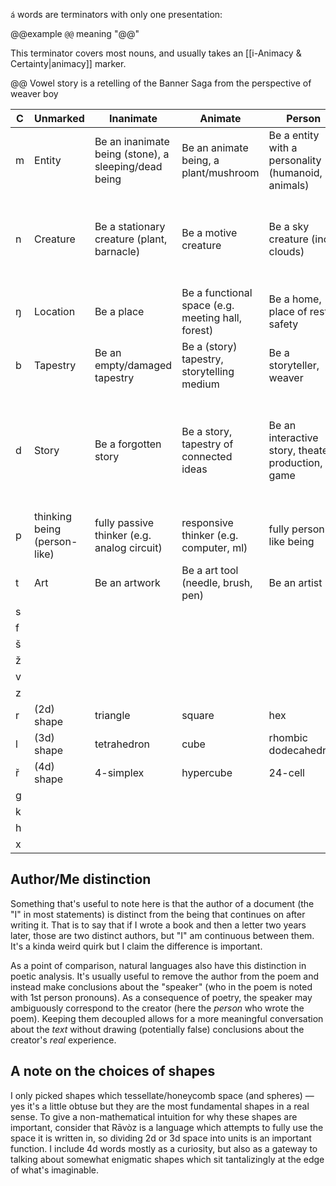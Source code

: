 `á` words are terminators with only one presentation:

@@example
`@@` meaning "@@"

This terminator covers most nouns, and usually takes an [[i-Animacy & Certainty|animacy]] marker.

@@ Vowel story is a retelling of the Banner Saga from the perspective of weaver boy

C | Unmarked | Inanimate | Animate | Person | Enigmatic
-|-|-|-|-|-
m | Entity | Be an inanimate being (stone), a sleeping/dead being | Be an animate being, a plant/mushroom | Be a entity with a personality (humanoid, animals) | Be a God/spirit, non-human (enigmatic) entity
n | Creature | Be a stationary creature (plant, barnacle) | Be a motive creature | Be a sky creature (incl clouds) | Be an extremophile (deep cave dweller, space creature, water bear) 
ŋ | Location | Be a place | Be a functional space (e.g. meeting hall, forest) | Be a home, place of rest, safety | Be a holy place
b | Tapestry | Be an empty/damaged tapestry | Be a (story) tapestry, storytelling medium | Be a storyteller, weaver | Be a prophet, god-storyteller 
d | Story | Be a forgotten story | Be a story, tapestry of connected ideas | Be an interactive story, theater production, game | Be a non-narrative story, tapestry of difficult (if not impossible) to follow ideas
p | thinking being (person-like) | fully passive thinker (e.g. analog circuit) | responsive thinker (e.g. computer, ml) | fully person-like being | enigmatic thinking being
t | Art | Be an artwork | Be a art tool (needle, brush, pen) | Be an artist | Be a world-weaver, mage, priest 
s |
f |
š |
ž |
v |
z |
r | (2d) shape | triangle | square | hex | circle
l | (3d) shape | tetrahedron | cube | rhombic dodecahedron | sphere
ř | (4d) shape | 4-simplex | hypercube | 24-cell | hyper-sphere
g | 
k | 
h | 
x | 

## Author/Me distinction
Something that's useful to note here is that the author of a document (the "I" in most statements) is distinct from the being that continues on after writing it. That is to say that if I wrote a book and then a letter two years later, those are two distinct authors, but "I" am continuous between them. It's a kinda weird quirk but I claim the difference is important.

As a point of comparison, natural languages also have this distinction in poetic analysis. It's usually useful to remove the author from the poem and instead make conclusions about the "speaker" (who in the poem is noted with 1st person pronouns). As a consequence of poetry, the speaker may ambiguously correspond to the creator (here the *person* who wrote the poem). Keeping them decoupled allows for a more meaningful conversation about the *text* without drawing (potentially false) conclusions about the creator's *real* experience.

## A note on the choices of shapes
I only picked shapes which tessellate/honeycomb space (and spheres) — yes it's a little obtuse but they are the most fundamental shapes in a real sense. To give a non-mathematical intuition for why these shapes are important, consider that Rāvòz is a language which attempts to fully use the space it is written in, so dividing 2d or 3d space into units is an important function. I include 4d words mostly as a curiosity, but also as a gateway to talking about somewhat enigmatic shapes which sit tantalizingly at the edge of what's imaginable.